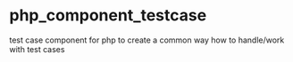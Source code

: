 php_component_testcase
======================

test case component for php to create a common way how to handle/work with test cases
